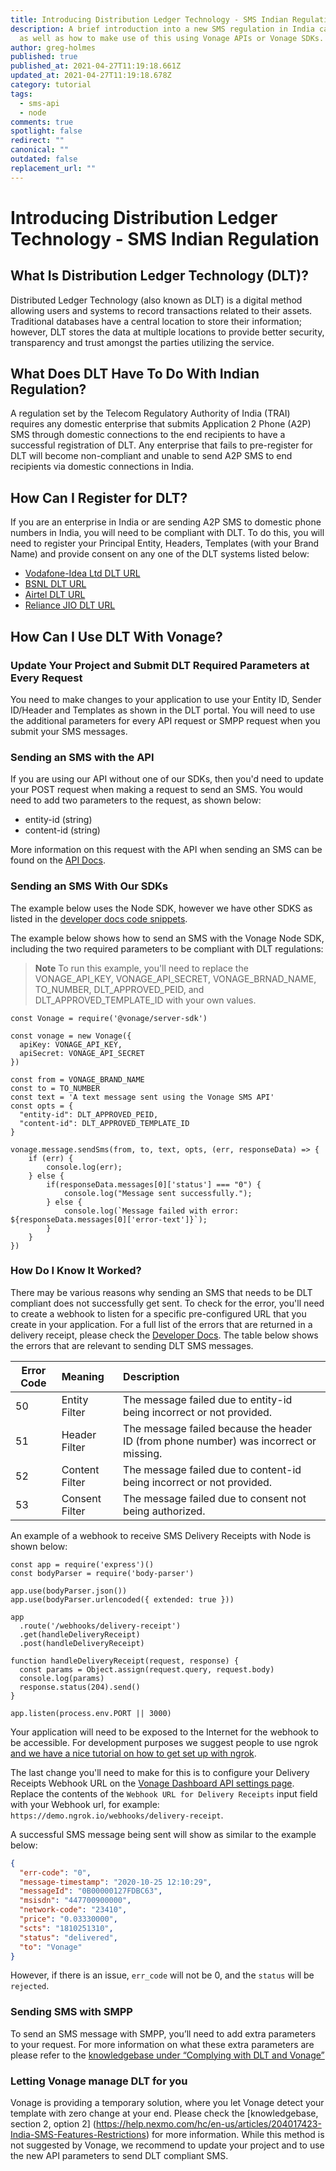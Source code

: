```yaml
---
title: Introducing Distribution Ledger Technology - SMS Indian Regulation
description: A brief introduction into a new SMS regulation in India called DLT,
  as well as how to make use of this using Vonage APIs or Vonage SDKs.
author: greg-holmes
published: true
published_at: 2021-04-27T11:19:18.661Z
updated_at: 2021-04-27T11:19:18.678Z
category: tutorial
tags:
  - sms-api
  - node
comments: true
spotlight: false
redirect: ""
canonical: ""
outdated: false
replacement_url: ""
---
```

# Introducing Distribution Ledger Technology - SMS Indian Regulation

## What Is Distribution Ledger Technology (DLT)?

Distributed Ledger Technology (also known as DLT) is a digital method allowing users and systems to record transactions related to their assets. Traditional databases have a central location to store their information; however, DLT stores the data at multiple locations to provide better security, transparency and trust amongst the parties utilizing the service.

## What Does DLT Have To Do With Indian Regulation?

A regulation set by the Telecom Regulatory Authority of India (TRAI) requires any domestic enterprise that submits Application 2 Phone (A2P) SMS through domestic connections to the end recipients to have a successful registration of DLT. Any enterprise that fails to pre-register for DLT will become non-compliant and unable to send A2P SMS to end recipients via domestic connections in India.

## How Can I Register for DLT?

If you are an enterprise in India or are sending A2P SMS to domestic phone numbers in India, you will need to be compliant with DLT. To do this, you will need to register your Principal Entity, Headers, Templates (with your Brand Name) and provide consent on any one of the DLT systems listed below:

* [Vodafone-Idea Ltd DLT URL](https://www.vilpower.in)
* [BSNL DLT URL](https://www.ucc-bsnl.co.in)
* [Airtel DLT URL](https://dltconnect.airtel.in)
* [Reliance JIO DLT URL](https://trueconnect.jio.com/)

## How Can I Use DLT With Vonage?

### Update Your Project and Submit DLT Required Parameters at Every Request

You need to make changes to your application to use your Entity ID, Sender ID/Header and Templates as shown in the DLT portal. You will need to use the additional parameters for every API request or SMPP request when you submit your SMS messages.


 

### Sending an SMS with the API

If you are using our API without one of our SDKs, then you'd need to update your POST request when making a request to send an SMS. You would need to add two parameters to the request, as shown below:

* entity-id (string)
* content-id (string)

More information on this request with the API when sending an SMS can be found on the [API Docs](https://developer.nexmo.com/api/sms#send-an-sms).

### Sending an SMS With Our SDKs

The example below uses the Node SDK, however we have other SDKS as listed in the [developer docs code snippets](https://developer.nexmo.com/messaging/sms/code-snippets/send-an-sms).

<sign-up></sign-up>

The example below shows how to send an SMS with the Vonage Node SDK, including the two required parameters to be compliant with DLT regulations:

> **Note** To run this example, you'll need to replace the VONAGE_API_KEY, VONAGE_API_SECRET, VONAGE_BRNAD_NAME, TO_NUMBER, DLT_APPROVED_PEID, and DLT_APPROVED_TEMPLATE_ID with your own values.

```node
const Vonage = require('@vonage/server-sdk')

const vonage = new Vonage({
  apiKey: VONAGE_API_KEY,
  apiSecret: VONAGE_API_SECRET
})

const from = VONAGE_BRAND_NAME
const to = TO_NUMBER
const text = 'A text message sent using the Vonage SMS API'
const opts = {
  "entity-id": DLT_APPROVED_PEID,
  "content-id": DLT_APPROVED_TEMPLATE_ID
}

vonage.message.sendSms(from, to, text, opts, (err, responseData) => {
    if (err) {
        console.log(err);
    } else {
        if(responseData.messages[0]['status'] === "0") {
            console.log("Message sent successfully.");
        } else {
            console.log(`Message failed with error: ${responseData.messages[0]['error-text']}`);
        }
    }
})
```

### How Do I Know It Worked?

There may be various reasons why sending an SMS that needs to be DLT compliant does not successfully get sent. To check for the error, you'll need to create a webhook to listen for a specific pre-configured URL that you create in your application. For a full list of the errors that are returned in a delivery receipt, please check the [Developer Docs](https://developer.nexmo.com/messaging/sms/guides/delivery-receipts#dlr-error-codes). The table below shows the errors that are relevant to sending DLT SMS messages.

| Error Code        | Meaning        | Description                                                                            |
| ----------------- |:---------------| :--------------------------------------------------------------------------------------|
| 50                | Entity Filter  | The message failed due to entity-id being incorrect or not provided.                   |
| 51                | Header Filter  | The message failed because the header ID (from phone number) was incorrect or missing. |
| 52                | Content Filter | The message failed due to content-id being incorrect or not provided.                  |
| 53                | Consent Filter | The message failed due to consent not being authorized.                                |

An example of a webhook to receive SMS Delivery Receipts with Node is shown below:

```node
const app = require('express')()
const bodyParser = require('body-parser')

app.use(bodyParser.json())
app.use(bodyParser.urlencoded({ extended: true }))

app
  .route('/webhooks/delivery-receipt')
  .get(handleDeliveryReceipt)
  .post(handleDeliveryReceipt)

function handleDeliveryReceipt(request, response) {
  const params = Object.assign(request.query, request.body)
  console.log(params)
  response.status(204).send()
}

app.listen(process.env.PORT || 3000)
```

Your application will need to be exposed to the Internet for the webhook to be accessible. For development purposes we suggest people to use ngrok [and we have a nice tutorial on how to get set up with ngrok](https://learn.vonage.com/blog/2017/07/04/local-development-nexmo-ngrok-tunnel-dr/).

The last change you'll need to make for this is to configure your Delivery Receipts Webhook URL on the [Vonage Dashboard API settings page](https://dashboard.nexmo.com/settings). Replace the contents of the `Webhook URL for Delivery Receipts` input field with your Webhook url, for example: `https://demo.ngrok.io/webhooks/delivery-receipt`.

A successful SMS message being sent will show as similar to the example below:

```json
{
  "err-code": "0",
  "message-timestamp": "2020-10-25 12:10:29",
  "messageId": "0B00000127FDBC63",
  "msisdn": "447700900000",
  "network-code": "23410",
  "price": "0.03330000",
  "scts": "1810251310",
  "status": "delivered",
  "to": "Vonage"
}
```

However, if there is an issue, `err_code` will not be 0, and the `status` will be `rejected`.

### Sending SMS with SMPP

To send an SMS message with SMPP, you’ll need to add extra parameters to your request. For more information on what these extra parameters are please refer to the [knowledgebase under “Complying with DLT and Vonage”](https://help.nexmo.com/hc/en-us/articles/204017423-India-SMS-Features-Restrictions)
### Letting Vonage manage DLT for you
Vonage is providing a temporary solution, where you let Vonage detect your template with zero change at your end. Please check the [knowledgebase, section 2, option 2] (https://help.nexmo.com/hc/en-us/articles/204017423-India-SMS-Features-Restrictions) for more information. While this method is not suggested by Vonage, we recommend to update your project and to use the new API parameters to send DLT compliant SMS. 

